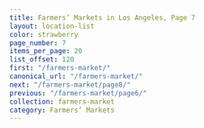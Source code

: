 ```yaml
---
title: Farmers’ Markets in Los Angeles, Page 7
layout: location-list
color: strawberry
page_number: 7
items_per_page: 20
list_offset: 120
first: "/farmers-market/"
canonical_url: "/farmers-market/"
next: "/farmers-market/page8/"
previous: "/farmers-market/page6/"
collection: farmers-market
category: Farmers’ Markets
---
```


